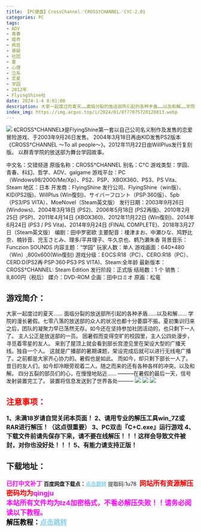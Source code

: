 ```yaml
---
title: 【PC硬盘】CrossChannel／CROSS†CHANNEL／C†C-2.01
categories: PC
tags:
- ADV
- 青春
- 猎奇
- 疯狂
- 悬疑
- 社团
- 夏
- 心理
- 泣系
- 恋爱
- 学园
- 2012年
- FlyingShine社
date: 2024-1-4 8:01:00
description: 大家一起度过的夏天……面临分裂的放送部所引起的各种矛盾……以及和解……学院的漫长暑假。七零八落的放送部的众人的状况也都十分萎靡不振。夏初集训归来之后，团队的凝聚力早已荡然无存。如今还在坚持参加社团活动的，也只剩下一人了。主人公正是放送部的一员。因暑假而变得空旷的校园里，主人公四处漫步，寻觅着零星的友人。
index_img: https://img.acgus.top/i/2024/01/8f77075720120813.webp
---
```

![](https://img.acgus.top/i/2024/01/8f77075720120813.webp)
《CROSS†CHANNEL》是FlyingShine第一套以自己公司名义制作及发售的恋爱冒险游戏、于2003年9月26日发售。
2004年3月18日再由KID发售PS2版本《CROSS†CHANNEL ～To all people～》。2012年11月22日由WillPlus发行复刻版。
以群青学院的放送部为舞台学园故事。

中文名：交错频道
原版名称：CROSS†CHANNEL
别名：C†C
游戏类型：学园、青春、科幻、哲学、ADV、galgame
游戏平台：PC（Windows98/2000/Me/Xp）、PS2、PSP、XBOX360、PS3、PS Vita、Steam
地区：日本
开发商：FlyingShine
发行公司、FlyingShine（win版）、KID(PS2版)、WillPlus (Win復刻)、サイバーフロント（PSP·360版）、5pb（PS3/PS VITA）、MoeNovel（Steam英文版）
发行日期：2003年9月26日 (Windows)、2004年3月18日 (PS2)、2006年5月18日 (PS2再版)、2010年2月25日 (PSP)、2011年4月14日 (XBOX360)、2012年11月22日 (Win復刻)、2014年6月24日 (PS3 / PS Vita)、2014年9月24日 (FINAL COMPLETE)、2018年3月27日（Steam英文版）
编剧：田中罗密欧
主要配音：榎津まお、中瀬ひな、鸠野比奈、楠铃音、児玉さとみ、理多/平井理子、牛久京也、鹈乃瀬朱香
背景音乐：Funczion SOUNDS
内容主题：“学园”
玩家人数：单人
游戏画面：640×480（Win）,800x600(Win復刻)
游戏分级：EOCS:R18（PC）、CERO:R18（PC）、CERD:D(PS2再·PSP·360·PS3·PS VITA)、Steam:全年龄
最新版本：CROSS†CHANNEL: Steam Edition
发行阶段：正式版
结局数：1 个
销售：8,800円（税后）
媒介：DVD-ROM
企画：田中ロミオ
原画：松竜

## 游戏简介：
大家一起度过的夏天……
面临分裂的放送部所引起的各种矛盾……以及和解……
学院的漫长暑假。七零八落的放送部的众人的状况也都十分萎靡不振。夏初集训归来之后，团队的凝聚力早已荡然无存。如今还在坚持参加社团活动的，也只剩下一人了。
主人公正是放送部的一员。
因暑假而变得空旷的校园里，主人公四处漫步，寻觅着零星的友人。
来到了屋顶上就会看到部长宫澄见里在架设大型的广播天线。独自一个人。
这就是广播部的暑期课题，架设完成后就可以进行无线电广播了。之前都是大家齐心协力的。暑假也是如此。
而如今，却只剩下部长一人了。
昔日的友人们，如今却冷眼旁观着二人。随之而来的还有各种各样的冲突。以及和解。
四分五裂的部员们的心，在慢慢地贴近……
―――在暑假的最后一天，信号发射装置完工了。
装置将信息发送到了世界各处―――
![](https://img.acgus.top/i/2024/01/b082f16451120821.webp)
![](https://img.acgus.top/i/2024/01/7f45a8b350120818.webp)
![](https://img.acgus.top/i/2024/01/7aff897a9c120816.webp)





## <font color=#FF0000 >注意事项：</font>
<font size=3><b>1、未满18岁请自觉关闭本页面！
2、请用专业的解压工具win_7Z或RAR进行解压！（这点很重要）
3、PC双击『C+C.exe』运行游戏
4、下载文件前请先保存下来，请不要在线解压！！！这样会导致文件被封，对你也没好处！！！
5、有能力请支持正版！</b></font>

## 下载地址：
<font color=#FF00FF size=3><b>已打中文补丁</b></font>
<b>百度网盘下载点：</b><a href="https://pan.baidu.com/s/1iDb3U0ZjsQJj7ZJKMR0cbw?pwd=1u78" style="color: #87CEEB;"><b>点击跳转</b></a> 提取码:1u78
<a style="padding: 0" href="https://post.qingju.org/AD/"><img style="max-width:100%" src="https://img.acgus.top/i/2024/07/478f689b8021d8d499ab43d21acf137a.gif" alt=""></a>
<b><font color=#FF0000 size=4>网站所有资源解压密码均为</b></font><b><font color=#FF00FF size=4>qingju</font><font color=#FF0000 ></font></b><br><b><font color=#FF00FF size=4>本站所有文件均为lz4加密格式，不看必解压失败！！请务必阅读以下教程。</b></font><br><b><font color=#000 size=4>解压教程：</b><a href="https://post.qingju.org/tutorial/000/" style="color: #87CEEB;"><b>点击跳转</b></a>